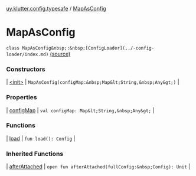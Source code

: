 [uy.klutter.config.typesafe](../index.md) / [MapAsConfig](.)


# MapAsConfig

`class MapAsConfig&nbsp;:&nbsp;[ConfigLoader](../-config-loader/index.md)` [(source)](https://github.com/kohesive/klutter/blob/master/config-typesafe-jdk6/src/main/kotlin/uy/klutter/config/typesafe/ConfigLoading.kt#L156)



### Constructors


| [&lt;init&gt;](-init-.md) | `MapAsConfig(configMap:&nbsp;Map&lt;String,&nbsp;Any&gt;)` |


### Properties


| [configMap](config-map.md) | `val configMap: Map&lt;String,&nbsp;Any&gt;` |


### Functions


| [load](load.md) | `fun load(): Config` |


### Inherited Functions


| [afterAttached](../-config-loader/after-attached.md) | `open fun afterAttached(fullConfig:&nbsp;Config): Unit` |

